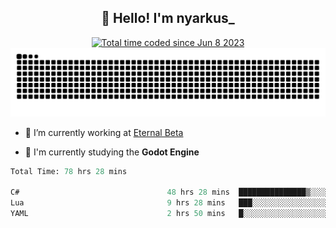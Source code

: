 <h2 align="center">👋 Hello! I'm nyarkus_</h2>
<p align="center">
  <a href="https://wakatime.com/@8f9aa332-6725-4e00-a5d9-b2317a4b74a6">
    <img src="https://wakatime.com/badge/user/8f9aa332-6725-4e00-a5d9-b2317a4b74a6.svg" alt="Total time coded since Jun 8 2023" />
  </a>
  <br>
  <img src = "https://github.com/nyarkus/nyarkus/blob/output/github-snake-dark.svg">
</p>

- 🔭 I’m currently working at [Eternal Beta](https://github.com/Kacianoki/Eternal-Beta)
<!--- 💬 Ask me about **nothing :<**-->
- 🌱 I'm currently studying the **Godot Engine**

<!--START_SECTION:waka-->

```fs
Total Time: 78 hrs 28 mins

C#                                 48 hrs 28 mins  ███████████████▒░░░░░░░░░   61.45 %
Lua                                9 hrs 28 mins   ███░░░░░░░░░░░░░░░░░░░░░░   12.02 %
YAML                               2 hrs 50 mins   █░░░░░░░░░░░░░░░░░░░░░░░░   03.60 %
```

<!--END_SECTION:waka-->

